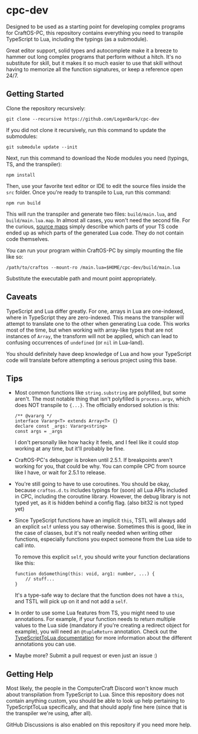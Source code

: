 # cpc-dev

Designed to be used as a starting point for developing complex programs for
CraftOS-PC, this repository contains everything you need to transpile TypeScript
to Lua, including the typings (as a submodule).

Great editor support, solid types and autocomplete make it a breeze to hammer
out long complex programs that perform without a hitch. It's no substitute for
skill, but it makes it so much easier to use that skill without having to
memorize all the function signatures, or keep a reference open 24/7.

## Getting Started

Clone the repository recursively:

    git clone --recursive https://github.com/LoganDark/cpc-dev

If you did not clone it recursively, run this command to update the submodules:

    git submodule update --init

Next, run this command to download the Node modules you need (typings, TS, and
the transpiler):

    npm install

Then, use your favorite text editor or IDE to edit the source files inside the
`src` folder. Once you're ready to transpile to Lua, run this command:

    npm run build

This will run the transpiler and generate two files: `build/main.lua`, and
`build/main.lua.map`. In almost all cases, you won't need the second file. For
the curious, [source maps](https://en.wikipedia.org/wiki/Minification_(programming)#Source_mapping)
simply describe which parts of your TS code ended up as which parts of the
generated Lua code. They do not contain code themselves.

You can run your program within CraftOS-PC by simply mounting the file like so:

    /path/to/craftos --mount-ro /main.lua=$HOME/cpc-dev/build/main.lua

Substitute the executable path and mount point appropriately.

## Caveats

TypeScript and Lua differ greatly. For one, arrays in Lua are one-indexed, where
in TypeScript they are zero-indexed. This means the transpiler will attempt to
translate one to the other when generating Lua code. This works most of the
time, but when working with array-like types that are not instances of `Array`,
the transform will not be applied, which can lead to confusing occurrences of
`undefined` (or `nil` in Lua-land).

You should definitely have deep knowledge of Lua and how your TypeScript code
will translate before attempting a serious project using this base.

## Tips

- Most common functions like `string.substring` are polyfilled, but some aren't.
  The most notable thing that isn't polyfilled is `process.argv`, which does NOT
  transpile to `{...}`. The officially endorsed solution is this:
  
      /** @vararg */
      interface Vararg<T> extends Array<T> {}
      declare const _args: Vararg<string>
      const args = _args
  
  I don't personally like how hacky it feels, and I feel like it could stop
  working at any time, but it'll probably be fine.

- CraftOS-PC's debugger is broken until 2.5.1. If breakpoints aren't working for
  you, that could be why. You can compile CPC from source like I have, or wait
  for 2.5.1 to release.

- You're still going to have to use coroutines. You should be okay, because
  `craftos.d.ts` includes typings for (soon) all Lua APIs included in CPC,
  including the coroutine library. However, the debug library is not typed yet,
  as it is hidden behind a config flag. (also bit32 is not typed yet)

- Since TypeScript functions have an implicit `this`, TSTL will always add an
  explicit `self` unless you say otherwise. Sometimes this is good, like in the
  case of classes, but it's not really needed when writing other functions,
  especially functions you expect someone from the Lua side to call into.
  
  To remove this explicit `self`, you should write your function declarations
  like this:
  
      function doSomething(this: void, arg1: number, ...) {
          // stuff...
      }
  
  It's a type-safe way to declare that the function does not have a `this`, and
  TSTL will pick up on it and not add a `self`.

- In order to use some Lua features from TS, you might need to use annotations.
  For example, if your function needs to return multiple values to the Lua side
  (mandatory if you're creating a redirect object for example), you will need an
  `@tupleReturn` annotation. Check out the [TypeScriptToLua documentation](
  https://typescripttolua.github.io/docs/advanced/compiler-annotations) for more
  information about the different annotations you can use.

- Maybe more? Submit a pull request or even just an issue :)

## Getting Help

Most likely, the people in the ComputerCraft Discord won't know much about
transpilation from TypeScript to Lua. Since this repository does not contain
anything custom, you should be able to look up help pertaining to
TypeScriptToLua specifically, and that should apply fine here (since that is the
transpiler we're using, after all).

GitHub Discussions is also enabled on this repository if you need more help.
